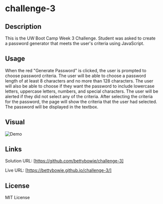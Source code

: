 # challenge-3

## Description

This is the UW Boot Camp Week 3 Challenge. Student was asked to create a password generator that meets the user's criteria using JavaScript.

## Usage

When the red "Generate Password" is clicked, the user is prompted to choose password criteria. The user will be able to choose a password length of at least 8 characters and no more than 128 characters. The user will also be able to choose if they want the password to include lowercase letters, uppercase letters, numbers, and special characters. The user will be alerted if they did not select any of the criteria. After selecting the criteria for the password, the page will show the criteria that the user had selected. The password will be displayed in the textbox.

## Visual

![Demo](password_demo.gif)

## Links

Solution URL: [https://github.com/bettybowie/challenge-3]

Live URL: [https://bettybowie.github.io/challenge-3/]

## License

MIT License
